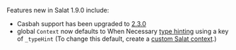 Features new in Salat 1.9.0 include:

- Casbah support has been upgraded to [2.3.0](http://notes.implicit.ly/post/25727213706/casbah-2-3-0)
- global `Context` now defaults to When Necessary [type hinting][typehint] using a key of `_typeHint` (To change this default,
 create a [custom Salat context](https://github.com/novus/salat/wiki/CustomContext).)

[typehint]: https://github.com/novus/salat/wiki/TypeHints